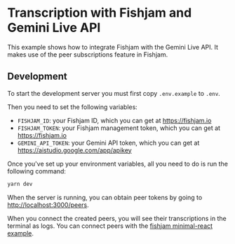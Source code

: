 # Transcription with Fishjam and Gemini Live API

This example shows how to integrate Fishjam with the Gemini Live API.
It makes use of the peer subscriptions feature in Fishjam.

## Development

To start the development server you must first copy `.env.example` to `.env`.

Then you need to set the following variables:

- `FISHJAM_ID`: your Fishjam ID, which you can get at <https://fishjam.io>
- `FISHJAM_TOKEN`: your Fishjam management token, which you can get at <https://fishjam.io>
- `GEMINI_API_TOKEN`: your Gemini API token, which you can get at <https://aistudio.google.com/app/apikey>

Once you've set up your environment variables, all you need to do is run the following command:

```bash
yarn dev
```

When the server is running, you can obtain peer tokens by going to <http://localhost:3000/peers>.

When you connect the created peers, you will see their transcriptions in the terminal as logs.
You can connect peers with the [fishjam minimal-react example](https://github.com/fishjam-cloud/web-client-sdk/tree/main/examples/react-client).
